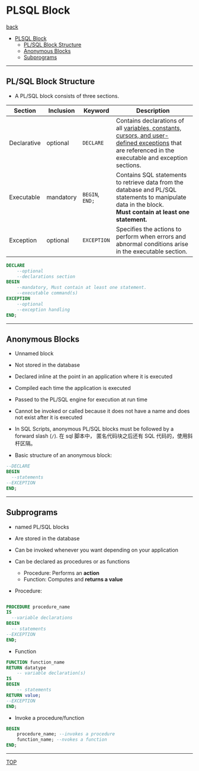 # PLSQL Block

[back](./index.md)

- [PLSQL Block](#plsql-block)
  - [PL/SQL Block Structure](#plsql-block-structure)
  - [Anonymous Blocks](#anonymous-blocks)
  - [Subprograms](#subprograms)

---

## PL/SQL Block Structure

- A PL/SQL block consists of three sections.

| Section     | Inclusion | Keyword         | Description                                                                                                                                                    |
| ----------- | --------- | --------------- | -------------------------------------------------------------------------------------------------------------------------------------------------------------- |
| Declarative | optional  | `DECLARE`       | Contains declarations of all <u>variables, constants, cursors, and user-defined exceptions</u> that are referenced in the executable and exception sections.   |
| Executable  | mandatory | `BEGIN`, `END;` | Contains SQL statements to retrieve data from the database and PL/SQL statements to manipulate data in the block. <br>**Must contain at least one statement.** |
| Exception   | optional  | `EXCEPTION`     | Specifies the actions to perform when errors and abnormal conditions arise in the executable section.                                                          |

```sql
DECLARE
    --optional
    --declarations section
BEGIN
    --mandatory, Must contain at least one statement.
    --executable command(s)
EXCEPTION
    --optional
    --exception handling
END;

```

---

## Anonymous Blocks

- Unnamed block
- Not stored in the database
- Declared inline at the point in an application where it is executed
- Compiled each time the application is executed
- Passed to the PL/SQL engine for execution at run time
- Cannot be invoked or called because it does not have a name and does not exist after it is executed

- In SQL Scripts, anonymous PL/SQL blocks must be followed by a forward slash (`/`). 在 sql 脚本中， 匿名代码块之后还有 SQL 代码的，使用斜杆区隔。

- Basic structure of an anonymous block:

```sql
--DECLARE
BEGIN
  --statements
--EXCEPTION
END;

```

---

## Subprograms

- named PL/SQL blocks
- Are stored in the database
- Can be invoked whenever you want depending on your application
- Can be declared as procedures or as functions

  - Procedure: Performs an **action**
  - Function: Computes and **returns a value**

- Procedure:

```sql

PROCEDURE procedure_name
IS
  --variable declarations
BEGIN
  -- statements
--EXCEPTION
END;

```

- Function

```sql
FUNCTION function_name
RETURN datatype
    -- variable declaration(s)
IS
BEGIN
    -- statements
RETURN value;
--EXCEPTION
END;
```

- Invoke a procedure/function

```sql
BEGIN
    procedure_name; --invokes a procedure
    function_name; --nvokes a function
END;

```

---

[TOP](#plsql-block)
